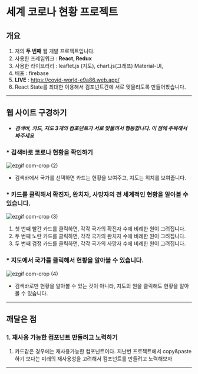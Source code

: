 # 세계 코로나 현황 프로젝트

## 개요

1. 저의 **두 번째** 웹 개발 프로젝트입니다.
2. 사용한 프레임워크 : **React, Redux**
3. 사용한 라이브러리 : leaflet.js (지도), chart.js(그래프) Material-UI,
4. 배포 : firebase
5. **LIVE** : https://covid-world-e9a86.web.app/
6. React State를 최대한 이용해서 컴포넌트간에 서로 맞물리도록 만들어봤습니다.

---

## 웹 사이트 구경하기

- **_검색바, 카드, 지도 3개의 컴포넌트가 서로 맞물려서 행동합니다. 이 점에 주목해서 봐주세요_**

### \* 검색바로 코로나 현황을 확인하기

![ezgif com-crop (2)](https://user-images.githubusercontent.com/30207544/94401998-6542af00-01a6-11eb-8550-bc781e021104.gif)

- 검색바에서 국가를 선택하면 카드는 현황을 보여주고, 지도는 위치를 보여줍니다.

### \* 카드를 클릭해서 확진자, 완치자, 사망자의 전 세계적인 현황을 알아볼 수 있습니다.

![ezgif com-crop (3)](https://user-images.githubusercontent.com/30207544/94402141-99b66b00-01a6-11eb-93ff-653c974b7e30.gif)

1. 첫 번째 빨간 카드를 클릭하면, 각각 국가의 확진자 수에 비례한 원이 그려집니다.
2. 두 번째 노란 카드를 클릭하면, 각각 국가의 완치자 수에 비례한 원이 그려집니다.
3. 두 번째 검정 카드를 클릭하면, 각각 국가의 사망자 수에 비례한 원이 그려집니다.

### \* 지도에서 국가를 클릭해서 현황을 알아볼 수 있습니다.

![ezgif com-crop (4)](https://user-images.githubusercontent.com/30207544/94402187-a89d1d80-01a6-11eb-831f-dfd762ec5e09.gif)

- 검색바로만 현황을 알아볼 수 있는 것이 아니라, 지도의 원을 클릭해도 현황을 알아볼 수 있습니다.

---

## 깨달은 점

### **1. 재사용 가능한 컴포넌트 만들려고 노력하기**

1. 카드같은 경우에는 재사용가능한 컴포넌트이다. 지난번 프로젝트에서 copy&paste하기 보다는 미래의 재사용성을 고려해서 컴포넌트를 만들려고 노력해보자

---
